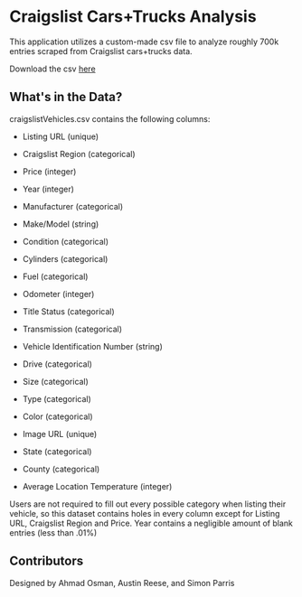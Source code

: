 # Craigslist Cars+Trucks Analysis

This application utilizes a custom-made csv file to analyze roughly 700k entries scraped from Craigslist cars+trucks data.

Download the csv [here](https://files.fm/u/mpjagmug)

## What's in the Data?

craigslistVehicles.csv contains the following columns:

* Listing URL (unique)

* Craigslist Region (categorical)

* Price (integer)

* Year (integer)

* Manufacturer (categorical)

* Make/Model (string)

* Condition (categorical)

* Cylinders (categorical)

* Fuel (categorical)

* Odometer (integer)

* Title Status (categorical)

* Transmission (categorical)

* Vehicle Identification Number (string)

* Drive (categorical)

* Size (categorical)

* Type (categorical)

* Color (categorical)

* Image URL (unique)

* State (categorical)

* County (categorical)

* Average Location Temperature (integer)

Users are not required to fill out every possible category when listing their vehicle, so this dataset contains holes in every column except for Listing URL, Craigslist Region and Price. Year contains a negligible amount of blank entries (less than .01%)

## Contributors

Designed by Ahmad Osman, Austin Reese, and Simon Parris
